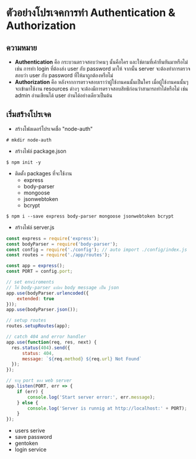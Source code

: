 # ตัวอย่างโปรเจคการทำ Authentication & Authorization #

## ความหมาย ##
- **Authentication** คือ กระบวนตรวจสอบว่าคนๆ นั้นคือใคร และใช่ตามที่เค้ายืนยันมาหรือไม่ เช่น การทำ login ที่ต้องส่ง user กับ password มาให้ จากนั้น server จะต้องทำการตรวจสอบว่า user กับ password ที่ให้มาถูกต้องหรือไม่
- **Authorization** คือ หลังจากการตรวจสอบเราว่าผู้ใช้งานคนนั้นเป็นใคร เมื่อผู้ใช้งานคนนั้นๆ จะเข้ามาใช้งาน resources ต่างๆ จะต้องมีการตรวจสอบสิทธิก่อนว่าสามารถทำได้หรือไม่ เช่น admin อ่านเขียนได้ user อ่านได้อย่างเดียวเป็นต้น

## เริ่มสร้างโปรเจค ##

- สร้างโฟลเดอร์โปรเจคชื่อ "node-auth"
```
# mkdir node-auth
```

- สร้างไฟล์ package.json
```
$ npm init -y
```

- ติดตั้ง packages ที่จะใช้งาน
  - express
  - body-parser
  - mongoose
  - jsonwebtoken
  - bcrypt
```
$ npm i --save express body-parser mongoose jsonwebtoken bcrypt
```

- สร้างไฟล์ server.js
```javascript
const express = require('express');
const bodyParser = require('body-parser');
const config = require('./config'); // auto import ./config/index.js
const routes = require('./app/routes');

const app = express();
const PORT = config.port;

// set enviroments
// ให้ body-parser แปลง body message เป็น json
app.use(bodyParser.urlencoded({
	extended: true
}));
app.use(bodyParser.json());

// setup routes
routes.setupRoutes(app);

// catch 404 and error handler
app.use(function(req, res, next) {
  res.status(404).send({
	  status: 404,
	  message: `${req.method} ${req.url} Not Found`
  });
});

// ระบุ port ของ web server 
app.listen(PORT, err => {
	if (err) {
		console.log('Start server error:', err.message);
	} else {
		console.log('Server is runnig at http://localhost:' + PORT);
	}
});
```

- users serive
- save password
- gentoken
- login service